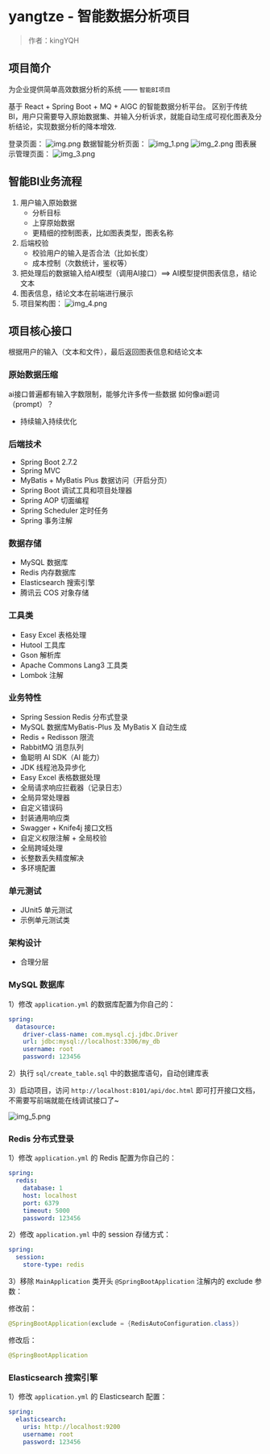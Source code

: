 # yangtze - 智能数据分析项目

> 作者：kingYQH


## 项目简介

为企业提供简单高效数据分析的系统 —— `智能BI项目`

基于 React + Spring Boot + MQ + AIGC 的智能数据分析平台。
区别于传统 BI，用户只需要导入原始数据集、并输入分析诉求，就能自动生成可视化图表及分析结论，实现数据分析的降本增效.

登录页面：
![img.png](img.png)
数据智能分析页面：
![img_1.png](img_1.png)
![img_2.png](img_2.png)
图表展示管理页面：
![img_3.png](img_3.png)

## 智能BI业务流程

1. 用户输入原始数据
   - 分析目标
   - 上穿原始数据
   - 更精细的控制图表，比如图表类型，图表名称
2. 后端校验
   - 校验用户的输入是否合法（比如长度）
   - 成本控制（次数统计，鉴权等）
3. 把处理后的数据输入给AI模型（调用AI接口）==>  AI模型提供图表信息，结论文本 
4. 图表信息，结论文本在前端进行展示
5. 项目架构图：
   ![img_4.png](img_4.png)

## 项目核心接口
根据用户的输入（文本和文件），最后返回图表信息和结论文本

### 原始数据压缩
ai接口普遍都有输入字数限制，能够允许多传一些数据
如何像ai题词（prompt）？
- 持续输入持续优化

### 后端技术

- Spring Boot 2.7.2
- Spring MVC
- MyBatis + MyBatis Plus 数据访问（开启分页）
- Spring Boot 调试工具和项目处理器
- Spring AOP 切面编程
- Spring Scheduler 定时任务
- Spring 事务注解

### 数据存储

- MySQL 数据库
- Redis 内存数据库
- Elasticsearch 搜索引擎
- 腾讯云 COS 对象存储

### 工具类

- Easy Excel 表格处理
- Hutool 工具库
- Gson 解析库
- Apache Commons Lang3 工具类
- Lombok 注解

### 业务特性

- Spring Session Redis 分布式登录
- MySQL 数据库MyBatis-Plus 及 MyBatis X 自动生成
- Redis + Redisson 限流
- RabbitMQ 消息队列
- 鱼聪明 AI SDK（AI 能力）
- JDK 线程池及异步化
- Easy Excel 表格数据处理
- 全局请求响应拦截器（记录日志）
- 全局异常处理器
- 自定义错误码
- 封装通用响应类
- Swagger + Knife4j 接口文档
- 自定义权限注解 + 全局校验
- 全局跨域处理
- 长整数丢失精度解决
- 多环境配置

### 单元测试

- JUnit5 单元测试
- 示例单元测试类

### 架构设计

- 合理分层


### MySQL 数据库

1）修改 `application.yml` 的数据库配置为你自己的：

```yml
spring:
  datasource:
    driver-class-name: com.mysql.cj.jdbc.Driver
    url: jdbc:mysql://localhost:3306/my_db
    username: root
    password: 123456
```

2）执行 `sql/create_table.sql` 中的数据库语句，自动创建库表

3）启动项目，访问 `http://localhost:8101/api/doc.html` 即可打开接口文档，不需要写前端就能在线调试接口了~

![img_5.png](img_5.png)

### Redis 分布式登录

1）修改 `application.yml` 的 Redis 配置为你自己的：

```yml
spring:
  redis:
    database: 1
    host: localhost
    port: 6379
    timeout: 5000
    password: 123456
```

2）修改 `application.yml` 中的 session 存储方式：

```yml
spring:
  session:
    store-type: redis
```

3）移除 `MainApplication` 类开头 `@SpringBootApplication` 注解内的 exclude 参数：

修改前：

```java
@SpringBootApplication(exclude = {RedisAutoConfiguration.class})
```

修改后：


```java
@SpringBootApplication
```

### Elasticsearch 搜索引擎

1）修改 `application.yml` 的 Elasticsearch 配置：

```yml
spring:
  elasticsearch:
    uris: http://localhost:9200
    username: root
    password: 123456
```

